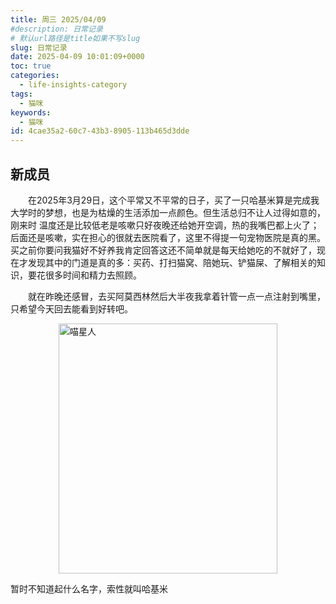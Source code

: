 ```yaml
---
title: 周三 2025/04/09 
#description: 日常记录
# 默认url路径是title如果不写slug
slug: 日常记录
date: 2025-04-09 10:01:09+0000
toc: true
categories:
  - life-insights-category
tags:
  - 猫咪
keywords:
  - 猫咪
id: 4cae35a2-60c7-43b3-8905-113b465d3dde
---
```


## 新成员

<p style="text-indent:2em;">
在2025年3月29日，这个平常又不平常的日子，买了一只哈基米算是完成我大学时的梦想，也是为枯燥的生活添加一点颜色。但生活总归不让人过得如意的，刚来时
温度还是比较低老是咳嗽只好夜晚还给她开空调，热的我嘴巴都上火了；后面还是咳嗽，实在担心的很就去医院看了，这里不得提一句宠物医院是真的黑。
买之前你要问我猫好不好养我肯定回答这还不简单就是每天给她吃的不就好了，现在才发现其中的门道是真的多：买药、打扫猫窝、陪她玩、铲猫屎、了解相关的知识，要花很多时间和精力去照顾。
</p>
<p style="text-indent:2em;">
就在昨晚还感冒，去买阿莫西林然后大半夜我拿着针管一点一点注射到嘴里，只希望今天回去能看到好转吧。
</p>

<img src="/blog/img/life/article/cat.jpg" style="height: 400px;width:350px; display: block; margin: 0 auto;" alt="喵星人">

暂时不知道起什么名字，索性就叫哈基米
